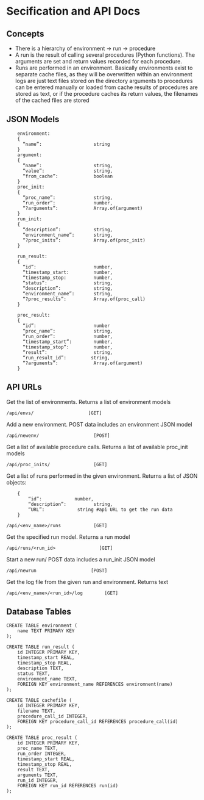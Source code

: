 # Secification and API Docs

## Concepts
* There is a hierarchy of environment -> run -> procedure
* A run is the result of calling several procedures (Python functions). The arguments are set and return values recorded for each procedure.
* Runs are performed in an environment. Basically environments exist to separate cache files, as they will be overwritten within an environment
logs are just text files stored on the directory
arguments to procedures can be entered manually or loaded from cache
results of procedures are stored as text, or if the procedure caches its return values, the filenames of the cached files are stored

## JSON Models


```
	environment:
	{
	  “name”:             		string
	}
	argument:
	{
	  “name”:           	 	string,
	  “value”:            		string,
	  “from_cache”:        		boolean
	}
	proc_init:
	{
	  “proc_name”:        		string,
	  “run_order”:        		number,
	  “?arguments”:        		Array.of(argument)    
	}
	run_init:
	{
	  “description”:          	string,
	  “environment_name”:    	string,
	  “?proc_inits”:        	Array.of(proc_init)
	}
	
	run_result:
	{
	  “id”:             		number,
	  “timestamp_start:			number,
	  “timestamp_stop:        	number,
	  “status”:            		string,
	  “description”:          	string,
	  “environment_name”:    	string,
	  “?proc_results”:        	Array.of(proc_call)
	}
	
	proc_result:
	{
	  “id”:            			number
	  “proc_name”:        		string,
	  “run_order”:        		number,
	  “timestamp_start”:    	number,
	  “timestamp_stop”:    		number,
	  “result”:            		string,
	  “run_result_id”:         string,
	  “?arguments”:        		Array.of(argument)    
	}
```

## API URLs
Get the list of environments. Returns a list of environment models

	/api/envs/                    [GET]

Add a new environment. POST data includes an environment JSON model

	/api/newenv/                    [POST]

Get a list of available procedure calls. Returns a list of available proc_init models

	/api/proc_inits/                [GET]

Get a list of runs performed in the given environment. Returns a list of JSON objects:

```
	{
  		“id”:            number,
  		“description”:          string,
  		“URL”:            string #api URL to get the run data
	}
```

	/api/<env_name>/runs            [GET]

Get the specified run model. Returns a run model
	
	/api/runs/<run_id>                [GET]

Start a new run/ POST data includes a run_init JSON model
	
	/api/newrun                    [POST]

Get the log file from the given run and environment. Returns text
	
	/api/<env_name>/<run_id>/log        [GET]

## Database Tables

    CREATE TABLE environment (
        name TEXT PRIMARY KEY
    );

    CREATE TABLE run_result (
        id INTEGER PRIMARY KEY,
        timestamp_start REAL,
        timestamp_stop REAL,
        description TEXT,
        status TEXT,
        environment_name TEXT,
        FOREIGN KEY environment_name REFERENCES enviromnent(name)
    );

    CREATE TABLE cachefile (
        id INTEGER PRIMARY KEY,
        filename TEXT,
        procedure_call_id INTEGER,
        FOREIGN KEY procedure_call_id REFERENCES procedure_call(id)
    );

    CREATE TABLE proc_result (
        id INTEGER PRIMARY KEY,
        proc_name TEXT,
        run_order INTEGER,
        timestamp_start REAL,
        timestamp_stop REAL,
        result TEXT,
        arguments TEXT,
        run_id INTEGER,
        FOREIGN KEY run_id REFERENCES run(id)
    );

